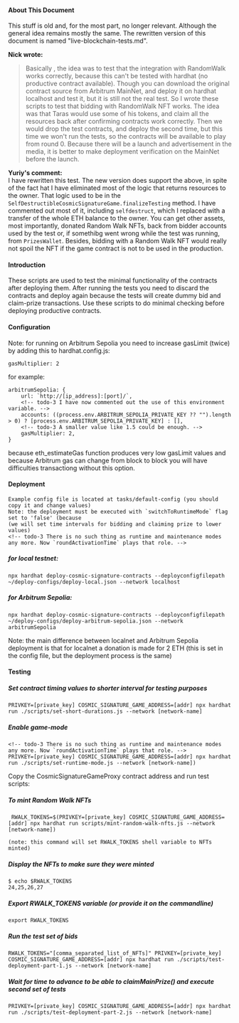 #### About This Document

This stuff is old and, for the most part, no longer relevant. Although the general idea remains mostly the same.
The rewritten version of this document is named "live-blockchain-tests.md".

**Nick wrote:**
> Basically , the idea was to test that the integration with RandomWalk works correctly, because this can't be tested with hardhat (no productive contract available). Though you can download the original contract source from Arbitrum MainNet, and deploy it on hardhat localhost and test it, but it is still not the real test. So I wrote these scripts to test that bidding with RandomWalk NFT works. The idea was that Taras would use some of his tokens, and claim all the resources back after confirming contracts work correctly. Then we would drop the test contracts, and deploy the second time, but this time we won't run the tests, so the contracts will be available to play from round 0. Because there will be a launch and advertisement in the media, it is better to make deployment verification on the MainNet before the launch.

**Yuriy's comment:**\
I have rewritten this test. The new version does support the above, in spite of the fact hat I have eliminated most of the logic that returns resources to the owner. That logic used to be in the `SelfDestructibleCosmicSignatureGame.finalizeTesting` method. I have commented out most of it, including `selfdestruct`, which I replaced with a transfer of the whole ETH balance to the owner. You can get other assets, most importantly, donated Random Walk NFTs, back from bidder accounts used by the test or, if somethibg went wrong while the test was running, from `PrizesWallet`. Besides, bidding with a Random Walk NFT would really not spoil the NFT if the game contract is not to be used in the production.

#### Introduction

These scripts are used to test the minimal functionality of the contracts after deploying them.
After running the tests you need to discard the contracts and deploy again because the tests will create dummy bid and claim-prize transactions. Use these scripts to do minimal checking before deploying productive contracts.

#### Configuration

Note: for running on Arbitrum Sepolia you need to increase gasLimit (twice) by adding this to hardhat.config.js:

    gasMultiplier: 2

for example:

    arbitrumSepolia: {
        url: `http://[ip_address]:[port]/`,
        <!-- todo-3 I have now commented out the use of this environment variable. -->
        accounts: ((process.env.ARBITRUM_SEPOLIA_PRIVATE_KEY ?? "").length > 0) ? [process.env.ARBITRUM_SEPOLIA_PRIVATE_KEY] : [],
        <!-- todo-3 A smaller value like 1.5 could be enough. -->
        gasMultiplier: 2,
    }

because eth_estimateGas function produces very low gasLimit values and because Arbitrum gas can change from block to block you will have difficulties transactiong without this option.

#### Deployment

    Example config file is located at tasks/default-config (you should copy it and change values)
	Note: the deployment must be executed with `switchToRuntimeMode` flag set to 'false' (because
	(we will set time intervals for bidding and claiming prize to lower values)
    <!-- todo-3 There is no such thing as runtime and maintenance modes any more. Now `roundActivationTime` plays that role. -->

##### for local testnet:

    npx hardhat deploy-cosmic-signature-contracts --deployconfigfilepath ~/deploy-configs/deploy-local.json --network localhost

##### for Arbitrum Sepolia:

    npx hardhat deploy-cosmic-signature-contracts --deployconfigfilepath ~/deploy-configs/deploy-arbitrum-sepolia.json --network arbitrumSepolia

Note: the main difference between localnet and Arbitrum Sepolia deployment is that for localnet a donation is made for 2 ETH (this is set in the config file, but the deployment process is the same)

#### Testing

##### Set contract timing values to shorter interval for testing purposes

    PRIVKEY=[private_key] COSMIC_SIGNATURE_GAME_ADDRESS=[addr] npx hardhat run ./scripts/set-short-durations.js --network [network-name]

##### Enable game-mode

    <!-- todo-3 There is no such thing as runtime and maintenance modes any more. Now `roundActivationTime` plays that role. -->
    PRIVKEY=[private_key] COSMIC_SIGNATURE_GAME_ADDRESS=[addr] npx hardhat run ./scripts/set-runtime-mode.js --network [network-name])

Copy the CosmicSignatureGameProxy contract address and run test scripts:

##### To mint Random Walk NFTs

	 RWALK_TOKENS=$(PRIVKEY=[private_key] COSMIC_SIGNATURE_GAME_ADDRESS=[addr] npx hardhat run scripts/mint-random-walk-nfts.js --network [network-name])

	(note: this command will set RWALK_TOKENS shell variable to NFTs minted)

##### Display the NFTs to make sure they were minted

    $ echo $RWALK_TOKENS
    24,25,26,27

##### Export RWALK_TOKENS variable (or provide it on the commandline)

    export RWALK_TOKENS

##### Run the test set of bids

    RWALK_TOKENS="[comma_separated_list_of_NFTs]" PRIVKEY=[private_key] COSMIC_SIGNATURE_GAME_ADDRESS=[addr] npx hardhat run ./scripts/test-deployment-part-1.js --network [network-name]

##### Wait for time to advance to be able to claimMainPrize() and execute second set of tests

    PRIVKEY=[private_key] COSMIC_SIGNATURE_GAME_ADDRESS=[addr] npx hardhat run ./scripts/test-deployment-part-2.js --network [network-name]
